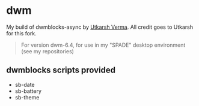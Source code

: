 # dwm
My build of dwmblocks-async by [Utkarsh Verma](https://github.com/UtkarshVerma/dwmblocks-async). All credit goes to Utkarsh for this fork.
> For version dwm-6.4, for use in my "SPADE" desktop environment (see my repositories)


## dwmblocks scripts provided
 - sb-date
 - sb-battery
 - sb-theme
